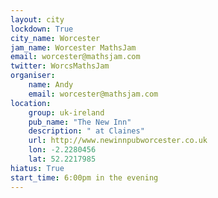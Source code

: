```yaml
---
layout: city                                           
lockdown: True
city_name: Worcester                                                               
jam_name: Worcester MathsJam
email: worcester@mathsjam.com
twitter: WorcsMathsJam
organiser:
    name: Andy
    email: worcester@mathsjam.com
location:
    group: uk-ireland
    pub_name: "The New Inn"
    description: " at Claines"
    url: http://www.newinnpubworcester.co.uk
    lon: -2.2280456
    lat: 52.2217985
hiatus: True
start_time: 6:00pm in the evening
---
```

